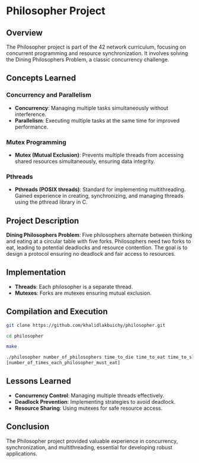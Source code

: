 # Philosopher Project
## Overview

The Philosopher project is part of the 42 network curriculum, focusing on concurrent programming and resource synchronization. It involves solving the Dining Philosophers Problem, a classic concurrency challenge.

## Concepts Learned
### Concurrency and Parallelism

* **Concurrency**: Managing multiple tasks simultaneously without interference.
* **Parallelism**: Executing multiple tasks at the same time for improved performance.

### Mutex Programming

* **Mutex (Mutual Exclusion)**: Prevents multiple threads from accessing shared resources simultaneously, ensuring data integrity.

### Pthreads

* **Pthreads (POSIX threads)**: Standard for implementing multithreading. Gained experience in creating, synchronizing, and managing threads using the pthread library in C.

## Project Description
**Dining Philosophers Problem**: Five philosophers alternate between thinking and eating at a circular table with five forks.
Philosophers need two forks to eat, leading to potential deadlocks and resource contention.
The goal is to design a protocol ensuring no deadlock and fair access to resources.

## Implementation

* **Threads**: Each philosopher is a separate thread.
* **Mutexes**: Forks are mutexes ensuring mutual exclusion.
    

## Compilation and Execution

```bash
git clone https://github.com/khalidlakbuichy/philosopher.git
```
```bash
cd philosopher
```
``` bash
make
```
```bash
./philosopher number_of_philosophers time_to_die time_to_eat time_to_sleep 
[number_of_times_each_philosopher_must_eat]
```
## Lessons Learned

* **Concurrency Control**: Managing multiple threads effectively.
* **Deadlock Prevention**: Implementing strategies to avoid deadlock.
* **Resource Sharing**: Using mutexes for safe resource access.

## Conclusion

The Philosopher project provided valuable experience in concurrency, synchronization, and multithreading, essential for developing robust applications.
